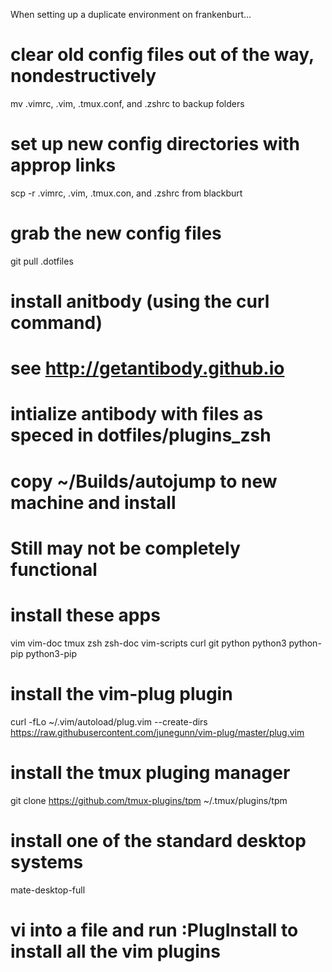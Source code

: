 When setting up a duplicate environment on frankenburt...

# clear old config files out of the way, nondestructively
mv .vimrc, .vim, .tmux.conf, and .zshrc to backup folders

# set up new config directories with approp links
scp -r .vimrc, .vim, .tmux.con, and .zshrc from blackburt

# grab the new config files
git pull .dotfiles

# install anitbody (using the curl command)
# see http://getantibody.github.io

# intialize antibody with files as speced in dotfiles/plugins_zsh


# copy ~/Builds/autojump to new machine and install
# Still may not be completely functional

# install these apps
vim vim-doc tmux zsh zsh-doc vim-scripts curl
git python python3 python-pip python3-pip

# install the vim-plug plugin
curl -fLo ~/.vim/autoload/plug.vim --create-dirs https://raw.githubusercontent.com/junegunn/vim-plug/master/plug.vim

# install the tmux pluging manager
git clone https://github.com/tmux-plugins/tpm ~/.tmux/plugins/tpm


# install one of the standard desktop systems
mate-desktop-full 

# vi into a file and run :PlugInstall to install all the vim plugins
